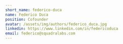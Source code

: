 ```yaml
---
short_name: federico-duca
name: Federico Duca
position: Cofounder
avatar: /assets/img/authors/federico_duca.jpg
linkedin: https://www.linkedin.com/in/federicoduca
email: federico@squadralabs.com
---
```


